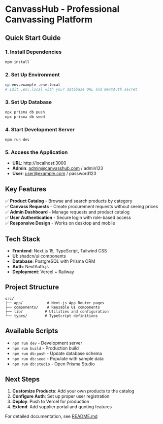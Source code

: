 # CanvassHub - Professional Canvassing Platform

## Quick Start Guide

### 1. Install Dependencies
```bash
npm install
```

### 2. Set Up Environment
```bash
cp env.example .env.local
# Edit .env.local with your database URL and NextAuth secret
```

### 3. Set Up Database
```bash
npx prisma db push
npx prisma db seed
```

### 4. Start Development Server
```bash
npm run dev
```

### 5. Access the Application
- **URL**: http://localhost:3000
- **Admin**: admin@canvasshub.com / admin123
- **User**: user@example.com / password123

## Key Features

✅ **Product Catalog** - Browse and search products by category  
✅ **Canvass Requests** - Create procurement requests without seeing prices  
✅ **Admin Dashboard** - Manage requests and product catalog  
✅ **User Authentication** - Secure login with role-based access  
✅ **Responsive Design** - Works on desktop and mobile  

## Tech Stack

- **Frontend**: Next.js 15, TypeScript, Tailwind CSS
- **UI**: shadcn/ui components
- **Database**: PostgreSQL with Prisma ORM
- **Auth**: NextAuth.js
- **Deployment**: Vercel + Railway

## Project Structure

```
src/
├── app/           # Next.js App Router pages
├── components/    # Reusable UI components
├── lib/          # Utilities and configuration
└── types/        # TypeScript definitions
```

## Available Scripts

- `npm run dev` - Development server
- `npm run build` - Production build
- `npm run db:push` - Update database schema
- `npm run db:seed` - Populate with sample data
- `npm run db:studio` - Open Prisma Studio

## Next Steps

1. **Customize Products**: Add your own products to the catalog
2. **Configure Auth**: Set up proper user registration
3. **Deploy**: Push to Vercel for production
4. **Extend**: Add supplier portal and quoting features

For detailed documentation, see [README.md](./README.md)
